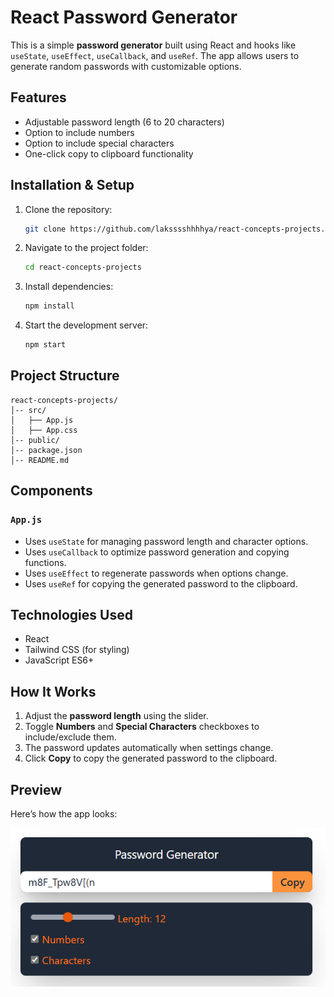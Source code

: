 # React Password Generator

This is a simple **password generator** built using React and hooks like `useState`, `useEffect`, `useCallback`, and `useRef`. The app allows users to generate random passwords with customizable options.

## Features

- Adjustable password length (6 to 20 characters)
- Option to include numbers
- Option to include special characters
- One-click copy to clipboard functionality

## Installation & Setup

1. Clone the repository:

   ```sh
   git clone https://github.com/laksssshhhhya/react-concepts-projects.git
   ```

2. Navigate to the project folder:

   ```sh
   cd react-concepts-projects
   ```

3. Install dependencies:

   ```sh
   npm install
   ```

4. Start the development server:
   ```sh
   npm start
   ```

## Project Structure

```
react-concepts-projects/
│-- src/
│   ├── App.js
│   ├── App.css
│-- public/
│-- package.json
│-- README.md
```

## Components

### `App.js`

- Uses `useState` for managing password length and character options.
- Uses `useCallback` to optimize password generation and copying functions.
- Uses `useEffect` to regenerate passwords when options change.
- Uses `useRef` for copying the generated password to the clipboard.

## Technologies Used

- React
- Tailwind CSS (for styling)
- JavaScript ES6+

## How It Works

1. Adjust the **password length** using the slider.
2. Toggle **Numbers** and **Special Characters** checkboxes to include/exclude them.
3. The password updates automatically when settings change.
4. Click **Copy** to copy the generated password to the clipboard.

## Preview

Here’s how the app looks:

![Preview](PasswordGenerator/Screenshot/Password-generator.png)
